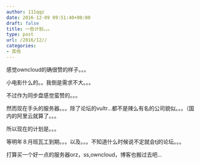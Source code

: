 ```yaml
---
author: 111qqz
date: 2016-12-09 09:51:40+00:00
draft: false
title: 一些计划。。。
type: post
url: /2016/12//
categories:
- 其他
---
```


感觉owncloud的确很赞的样子。。。

小电影什么的。。我倒是需求不大。。。

不过作为同步盘感觉蛮赞的。。。

然而现在手头的服务器。。。除了论坛的vultr...都不是辣么有名的公司貌似。。。（国内的阿里云就算了。。。

所以现在的计划是。。。

等明年８月班瓦工到期。。。以及。。。不知道什么时候说不定就会tj的论坛。。。

打算买一个好一点的服务器orz，ss,owncloud，博客也搬过去吧...
